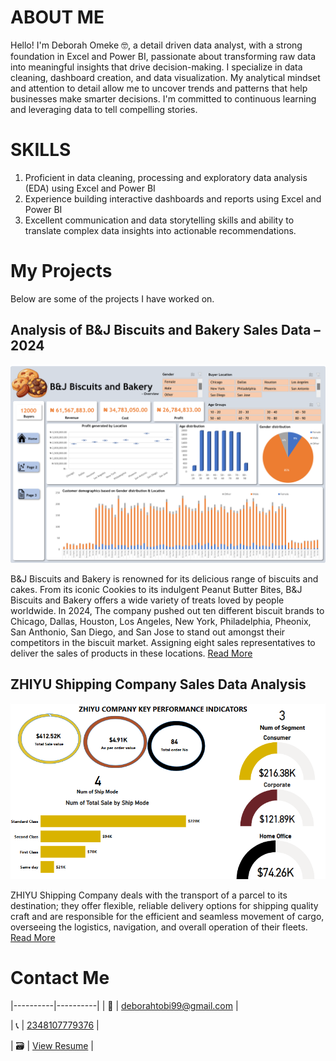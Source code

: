 # ABOUT ME

Hello! I'm Deborah Omeke 🤓, a detail driven data analyst, with a strong foundation in Excel and Power BI, passionate about transforming raw data into meaningful insights that drive decision-making. I specialize in data cleaning, dashboard creation, and data visualization. My analytical mindset and attention to detail allow me to uncover trends and patterns that help businesses make smarter decisions. I'm committed to continuous learning and leveraging data to tell compelling stories.

# SKILLS

1. Proficient in data cleaning, processing and exploratory data analysis (EDA) using Excel and Power BI
2. Experience building interactive dashboards and reports using Excel and Power BI
3. Excellent communication and data storytelling skills and ability to translate complex data insights into actionable recommendations.

# My Projects

Below are some of the projects I have worked on.

## Analysis of B&J Biscuits and Bakery Sales Data – 2024

![B&J Biscuits and Bakery Dashboard](B&J_Biscuits_and_Bakery_Home_Page.png)	

B&J Biscuits and Bakery is renowned for its delicious range of biscuits and cakes. From its iconic Cookies to its
indulgent Peanut Butter Bites, B&J Biscuits and Bakery offers a wide variety of treats loved by people worldwide.
In 2024, The company pushed out ten different biscuit brands to Chicago, Dallas, Houston, Los Angeles, New York,
Philadelphia, Pheonix, San Anthonio, San Diego, and San Jose to stand out amongst their competitors in the biscuit
market. Assigning eight sales representatives to deliver the sales of products in these locations.
[Read More](B&J_Biscuits_and_Bakery_Data_Report.pdf)


## ZHIYU Shipping Company Sales Data Analysis

![ZHIYU Shipping Company Dashboard](Zhiyu_dashboard.png)	

ZHIYU Shipping Company deals with the transport of a parcel to its destination; they offer flexible, reliable delivery options for shipping quality craft and are responsible for the efficient and seamless movement of cargo, overseeing the logistics, navigation, and overall operation of their fleets.
[Read More](ZHIYU_Shipping_Company_Documentation.pdf)


# Contact Me

|----------|----------|
| 📩   |   [deborahtobi99@gmail.com](mailto:deborahtobi99@gmail.com)  	 | 	

| 📞   |   [2348107779376](https://wa.me/2348107779376)  	  	 |

| 🗃️	| 	[View Resume](DeborahOmeke-Data.CV.pdf)				  				 |		





